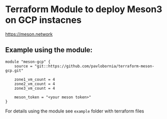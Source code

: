 # Terraform Module to deploy Meson3 on GCP instacnes
https://meson.network

## Example using the module:

```
module "meson-gcp" {
    source = "git::https://github.com/pavlobornia/terraform-meson-gcp.git"

    zone1_vm_count = 4
    zone2_vm_count = 4
    zone3_vm_count = 4

    meson_token = "<your meson token>"
}
```

For details using the module see `example` folder with terraform files

